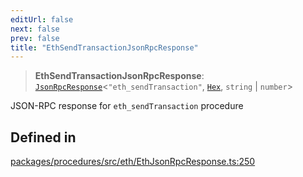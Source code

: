 ```yaml
---
editUrl: false
next: false
prev: false
title: "EthSendTransactionJsonRpcResponse"
---
```


> **EthSendTransactionJsonRpcResponse**: [`JsonRpcResponse`](/reference/tevm/jsonrpc/type-aliases/jsonrpcresponse/)\<`"eth_sendTransaction"`, [`Hex`](/reference/tevm/utils/type-aliases/hex/), `string` \| `number`\>

JSON-RPC response for `eth_sendTransaction` procedure

## Defined in

[packages/procedures/src/eth/EthJsonRpcResponse.ts:250](https://github.com/evmts/tevm-monorepo/blob/main/packages/procedures/src/eth/EthJsonRpcResponse.ts#L250)
